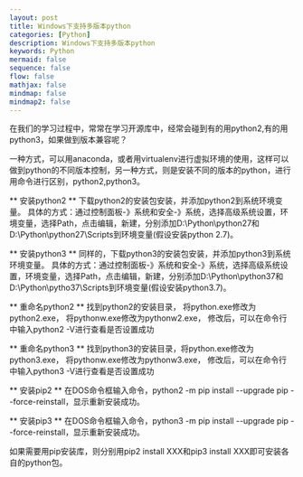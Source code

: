```yaml
---
layout: post
title: Windows下支持多版本python
categories: [Python]
description: Windows下支持多版本python
keywords: Python
mermaid: false
sequence: false
flow: false
mathjax: false
mindmap: false
mindmap2: false
---
```


在我们的学习过程中，常常在学习开源库中，经常会碰到有的用python2,有的用python3，如果做到版本兼容呢？
<!--more-->

一种方式，可以用anaconda，或者用virtualenv进行虚拟环境的使用，这样可以做到python的不同版本控制，另一种方式，则是安装不同的版本的python，进行用命令进行区别，python2,python3。

** 安装python2 ** 
下载python2的安装包安装，并添加python2到系统环境变量。
具体的方式：通过控制面板-》系统和安全-》系统，选择高级系统设置，环境变量，选择Path，点击编辑，新建，分别添加D:\Python\python27和D:\Python\python27\Scripts到环境变量(假设安装python 2.7)。

** 安装python3 ** 
同样的，下载python3的安装包安装，并添加python3到系统环境变量。
具体的方式：通过控制面板-》系统和安全-》系统，选择高级系统设置，环境变量，选择Path，点击编辑，新建，分别添加D:\Python\python37和D:\Python\pytho37\Scripts到环境变量(假设安装python3.7)。

** 重命名python2 **
找到python2的安装目录， 将python.exe修改为python2.exe， 将pythonw.exe修改为pythonw2.exe， 修改后，可以在命令行中输入python2 -V进行查看是否设置成功

** 重命名python3 ** 
找到python3的安装目录，将python.exe修改为python3.exe， 将pythonw.exe修改为pythonw3.exe， 修改后，可以在命令行中输入python3 -V进行查看是否设置成功



** 安装pip2 **
在DOS命令框输入命令，python2 -m pip install --upgrade pip --force-reinstall，显示重新安装成功。

** 安装pip3 **
在DOS命令框输入命令，python3 -m pip install --upgrade pip --force-reinstall，显示重新安装成功。


如果需要用pip安装库，则分别用pip2 install XXX和pip3 install XXX即可安装各自的python包。





